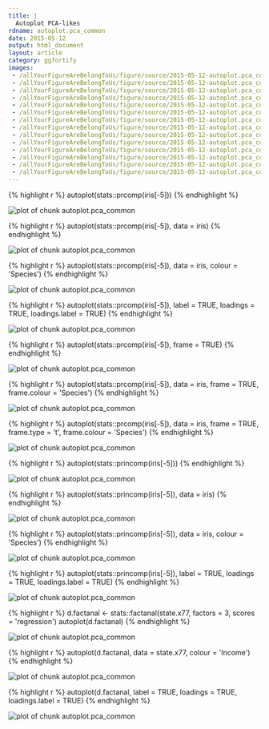 ```yaml
---
title: |
  Autoplot PCA-likes
rdname: autoplot.pca_common
date: 2015-05-12
output: html_document
layout: article
category: ggfortify
images:
 - /allYourFigureAreBelongToUs/figure/source/2015-05-12-autoplot.pca_common//autoplot.pca_common-10.png
 - /allYourFigureAreBelongToUs/figure/source/2015-05-12-autoplot.pca_common//autoplot.pca_common-11.png
 - /allYourFigureAreBelongToUs/figure/source/2015-05-12-autoplot.pca_common//autoplot.pca_common-12.png
 - /allYourFigureAreBelongToUs/figure/source/2015-05-12-autoplot.pca_common//autoplot.pca_common-13.png
 - /allYourFigureAreBelongToUs/figure/source/2015-05-12-autoplot.pca_common//autoplot.pca_common-14.png
 - /allYourFigureAreBelongToUs/figure/source/2015-05-12-autoplot.pca_common//autoplot.pca_common-1.png
 - /allYourFigureAreBelongToUs/figure/source/2015-05-12-autoplot.pca_common//autoplot.pca_common-2.png
 - /allYourFigureAreBelongToUs/figure/source/2015-05-12-autoplot.pca_common//autoplot.pca_common-3.png
 - /allYourFigureAreBelongToUs/figure/source/2015-05-12-autoplot.pca_common//autoplot.pca_common-4.png
 - /allYourFigureAreBelongToUs/figure/source/2015-05-12-autoplot.pca_common//autoplot.pca_common-5.png
 - /allYourFigureAreBelongToUs/figure/source/2015-05-12-autoplot.pca_common//autoplot.pca_common-6.png
 - /allYourFigureAreBelongToUs/figure/source/2015-05-12-autoplot.pca_common//autoplot.pca_common-7.png
 - /allYourFigureAreBelongToUs/figure/source/2015-05-12-autoplot.pca_common//autoplot.pca_common-8.png
 - /allYourFigureAreBelongToUs/figure/source/2015-05-12-autoplot.pca_common//autoplot.pca_common-9.png
---
```





{% highlight r %}
autoplot(stats::prcomp(iris[-5]))
{% endhighlight %}

![plot of chunk autoplot.pca_common](/allYourFigureAreBelongToUs/figure/source/2015-05-12-autoplot.pca_common/autoplot.pca_common-1.png) 

{% highlight r %}
autoplot(stats::prcomp(iris[-5]), data = iris)
{% endhighlight %}

![plot of chunk autoplot.pca_common](/allYourFigureAreBelongToUs/figure/source/2015-05-12-autoplot.pca_common/autoplot.pca_common-2.png) 

{% highlight r %}
autoplot(stats::prcomp(iris[-5]), data = iris, colour = 'Species')
{% endhighlight %}

![plot of chunk autoplot.pca_common](/allYourFigureAreBelongToUs/figure/source/2015-05-12-autoplot.pca_common/autoplot.pca_common-3.png) 

{% highlight r %}
autoplot(stats::prcomp(iris[-5]), label = TRUE, loadings = TRUE, loadings.label = TRUE)
{% endhighlight %}

![plot of chunk autoplot.pca_common](/allYourFigureAreBelongToUs/figure/source/2015-05-12-autoplot.pca_common/autoplot.pca_common-4.png) 

{% highlight r %}
autoplot(stats::prcomp(iris[-5]), frame = TRUE)
{% endhighlight %}

![plot of chunk autoplot.pca_common](/allYourFigureAreBelongToUs/figure/source/2015-05-12-autoplot.pca_common/autoplot.pca_common-5.png) 

{% highlight r %}
autoplot(stats::prcomp(iris[-5]), data = iris, frame = TRUE,
         frame.colour = 'Species')
{% endhighlight %}

![plot of chunk autoplot.pca_common](/allYourFigureAreBelongToUs/figure/source/2015-05-12-autoplot.pca_common/autoplot.pca_common-6.png) 

{% highlight r %}
autoplot(stats::prcomp(iris[-5]), data = iris, frame = TRUE,
         frame.type = 't', frame.colour = 'Species')
{% endhighlight %}

![plot of chunk autoplot.pca_common](/allYourFigureAreBelongToUs/figure/source/2015-05-12-autoplot.pca_common/autoplot.pca_common-7.png) 

{% highlight r %}
autoplot(stats::princomp(iris[-5]))
{% endhighlight %}

![plot of chunk autoplot.pca_common](/allYourFigureAreBelongToUs/figure/source/2015-05-12-autoplot.pca_common/autoplot.pca_common-8.png) 

{% highlight r %}
autoplot(stats::princomp(iris[-5]), data = iris)
{% endhighlight %}

![plot of chunk autoplot.pca_common](/allYourFigureAreBelongToUs/figure/source/2015-05-12-autoplot.pca_common/autoplot.pca_common-9.png) 

{% highlight r %}
autoplot(stats::princomp(iris[-5]), data = iris, colour = 'Species')
{% endhighlight %}

![plot of chunk autoplot.pca_common](/allYourFigureAreBelongToUs/figure/source/2015-05-12-autoplot.pca_common/autoplot.pca_common-10.png) 

{% highlight r %}
autoplot(stats::princomp(iris[-5]), label = TRUE, loadings = TRUE, loadings.label = TRUE)
{% endhighlight %}

![plot of chunk autoplot.pca_common](/allYourFigureAreBelongToUs/figure/source/2015-05-12-autoplot.pca_common/autoplot.pca_common-11.png) 

{% highlight r %}
d.factanal <- stats::factanal(state.x77, factors = 3, scores = 'regression')
autoplot(d.factanal)
{% endhighlight %}

![plot of chunk autoplot.pca_common](/allYourFigureAreBelongToUs/figure/source/2015-05-12-autoplot.pca_common/autoplot.pca_common-12.png) 

{% highlight r %}
autoplot(d.factanal, data = state.x77, colour = 'Income')
{% endhighlight %}

![plot of chunk autoplot.pca_common](/allYourFigureAreBelongToUs/figure/source/2015-05-12-autoplot.pca_common/autoplot.pca_common-13.png) 

{% highlight r %}
autoplot(d.factanal, label = TRUE, loadings = TRUE, loadings.label = TRUE)
{% endhighlight %}

![plot of chunk autoplot.pca_common](/allYourFigureAreBelongToUs/figure/source/2015-05-12-autoplot.pca_common/autoplot.pca_common-14.png) 